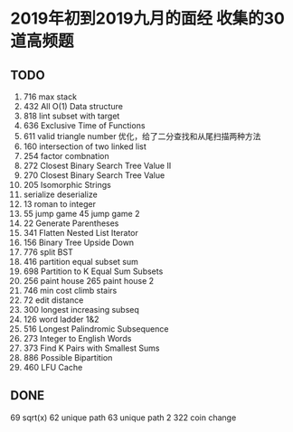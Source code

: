 # 2019年初到2019九月的面经 收集的30道高频题

## TODO
1. 716 max stack
2. 432 All O(1) Data structure
3. 818 lint subset with target
5. 636 Exclusive Time of Functions 
6. 611 valid triangle number 优化，给了二分查找和从尾扫描两种方法
7. 160 intersection of two linked list
8. 254 factor combnation
10. 272	Closest Binary Search Tree Value II 
11. 270	Closest Binary Search Tree Value
12. 205 Isomorphic Strings
13. serialize deserialize
14. 13 roman to integer
15. 55 jump game  45 jump game 2
16. 22 Generate Parentheses
17. 341 Flatten Nested List Iterator
18. 156 Binary Tree Upside Down
19. 776 split BST
20. 416 partition equal subset sum
21. 698 Partition to K Equal Sum Subsets
22. 256 paint house  265 paint house 2
23. 746 min cost climb stairs
24. 72 edit distance
25. 300 longest increasing subseq
26. 126 word ladder 1&2
27. 516 Longest Palindromic Subsequence
28. 273 Integer to English Words
29. 373 Find K Pairs with Smallest Sums
30. 886	Possible Bipartition
31. 460	LFU Cache

## DONE
69 sqrt(x)
62 unique path 63 unique path 2
322 coin change


